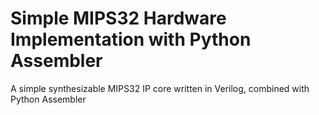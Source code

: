 # Simple MIPS32 Hardware Implementation with Python Assembler
A simple synthesizable MIPS32 IP core written in Verilog, combined with Python Assembler

